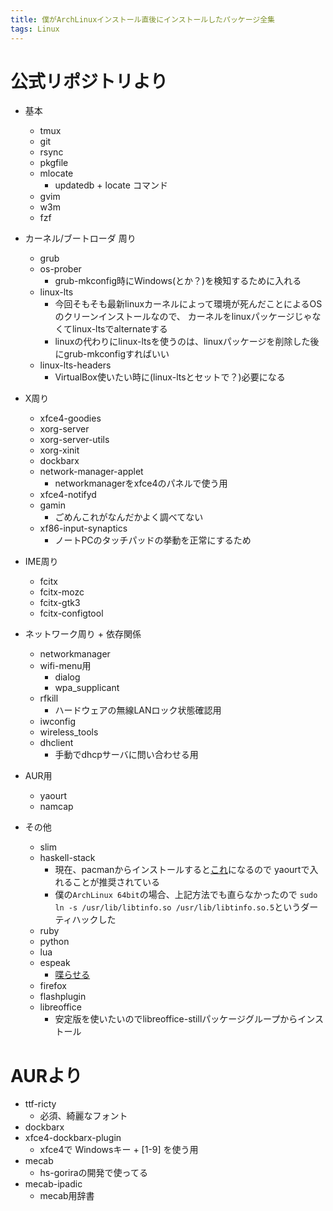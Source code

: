 ```yaml
---
title: 僕がArchLinuxインストール直後にインストールしたパッケージ全集
tags: Linux
---
```


# 公式リポジトリより
+ 基本
    - tmux
    - git
    - rsync
    - pkgfile
    - mlocate
        - updatedb + locate コマンド
    - gvim
    - w3m
    - fzf

+ カーネル/ブートローダ 周り
    - grub
    - os-prober
        - grub-mkconfig時にWindows(とか？)を検知するために入れる
    - linux-lts
        - 今回そもそも最新linuxカーネルによって環境が死んだことによるOSのクリーンインストールなので、
          カーネルをlinuxパッケージじゃなくてlinux-ltsでalternateする
        - linuxの代わりにlinux-ltsを使うのは、linuxパッケージを削除した後にgrub-mkconfigすればいい
    - linux-lts-headers
        - VirtualBox使いたい時に(linux-ltsとセットで？)必要になる

+ X周り
    - xfce4-goodies
    - xorg-server
    - xorg-server-utils
    - xorg-xinit
    - dockbarx
    - network-manager-applet
        - networkmanagerをxfce4のパネルで使う用
    - xfce4-notifyd
    - gamin
        - ごめんこれがなんだかよく調べてない
    - xf86-input-synaptics
        - ノートPCのタッチパッドの挙動を正常にするため

+ IME周り
    - fcitx
    - fcitx-mozc
    - fcitx-gtk3
    - fcitx-configtool

+ ネットワーク周り + 依存関係
    - networkmanager
    - wifi-menu用
        - dialog
        - wpa\_supplicant
    - rfkill
        - ハードウェアの無線LANロック状態確認用
    - iwconfig
    - wireless\_tools
    - dhclient
        - 手動でdhcpサーバに問い合わせる用

+ AUR用
    - yaourt
    - namcap

+ その他
    - slim
    - haskell-stack
        - 現在、pacmanからインストールすると[これ](https://github.com/commercialhaskell/stack/issues/257)になるので
          yaourtで入れることが推奨されている
        - 僕の`ArchLinux 64bit`の場合、上記方法でも直らなかったので
          `sudo ln -s /usr/lib/libtinfo.so /usr/lib/libtinfo.so.5`というダーティハックした
    - ruby
    - python
    - lua
    - espeak
        - [喋らせる](/posts/2016-09-03-archlinux-initialize.html)
    - firefox
    - flashplugin
    - libreoffice
        - 安定版を使いたいのでlibreoffice-stillパッケージグループからインストール



# AURより
- ttf-ricty
    - 必須、綺麗なフォント
- dockbarx
- xfce4-dockbarx-plugin
    - xfce4で Windowsキー + \[1-9\] を使う用
- mecab
    - hs-goriraの開発で使ってる
- mecab-ipadic
    - mecab用辞書
